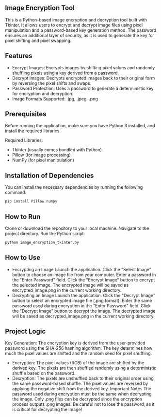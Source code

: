 ## Image Encryption Tool
This is a Python-based image encryption and decryption tool built with Tkinter. It allows users to encrypt and decrypt image files using pixel manipulation and a password-based key generation method. The password ensures an additional layer of security, as it is used to generate the key for pixel shifting and pixel swapping.

## Features
- Encrypt Images: Encrypts images by shifting pixel values and randomly shuffling pixels using a key derived from a password.
- Decrypt Images: Decrypts encrypted images back to their original form by reversing the pixel shifts and swaps.
- Password Protection: Uses a password to generate a deterministic key for encryption and decryption.
- Image Formats Supported: .jpg, .jpeg, .png

## Prerequisites
Before running the application, make sure you have Python 3 installed, and install the required libraries.

Required Libraries:
- Tkinter (usually comes bundled with Python)
- Pillow (for image processing)
- NumPy (for pixel manipulation)
## Installation of Dependencies
You can install the necessary dependencies by running the following command:

```bash
pip install Pillow numpy
```
## How to Run
Clone or download the repository to your local machine.
Navigate to the project directory.
Run the Python script:
```bash
python image_encryption_tkinter.py
```
## How to Use
- Encrypting an Image
Launch the application.
Click the "Select Image" button to choose an image file from your computer.
Enter a password in the "Enter Password" field.
Click the "Encrypt Image" button to encrypt the selected image. The encrypted image will be saved as encrypted_image.png in the current working directory.
- Decrypting an Image
Launch the application.
Click the "Decrypt Image" button to select an encrypted image file (.png format).
Enter the same password used during encryption in the "Enter Password" field.
Click the "Decrypt Image" button to decrypt the image. The decrypted image will be saved as decrypted_image.png in the current working directory.

## Project Logic
Key Generation: The encryption key is derived from the user-provided password using the SHA-256 hashing algorithm. The key determines how much the pixel values are shifted and the random seed for pixel shuffling.
- Encryption:
The pixel values (RGB) of the image are shifted by the derived key.
The pixels are then shuffled randomly using a deterministic shuffle based on the password.
- Decryption:
The pixels are unshuffled back to their original order using the same password-based shuffle.
The pixel values are reversed by applying the negative shift from the derived key.
Important Notes
The password used during encryption must be the same when decrypting the image.
Only .png files can be decrypted since the encryption process outputs .png images.
Be careful not to lose the password, as it is critical for decrypting the image!
